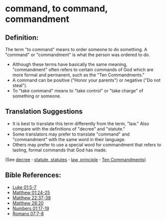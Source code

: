 # command, to command, commandment #

## Definition: ##

The term "to command" means to order someone to do something. A "command" or "commandment" is what the person was ordered to do.

* Although these terms have basically the same meaning, "commandment" often refers to certain commands of God which are more formal and permanent, such as the "Ten Commandments."
* A command can be positive ("Honor your parents") or negative ("Do not steal").
* To "take command" means to "take control" or "take charge" of something or someone.

## Translation Suggestions ##

* It is best to translate this term differently from the term, "law." Also compare with the definitions of "decree" and "statute."
* Some translators may prefer to translate "command" and "commandment" with the same word in their language.
* Others may prefer to use a special word for commandment that refers to lasting, formal commands that God has made.

(See [decree](../other/decree.md) **·** [statute, statutes](../other/statute.md) **·** [law, principle](../other/law.md) **·** [Ten Commandments](../other/tencommandments.md))

## Bible References: ##

* [Luke 01:5-7](https://door43.org/en/bible/notes/luk/01/05)
* [Matthew 01:24-25](https://door43.org/en/bible/notes/mat/01/24)
* [Matthew 22:37-38](https://door43.org/en/bible/notes/mat/22/37)
* [Matthew 28:20](https://door43.org/en/bible/notes/mat/28/20)
* [Numbers 01:17-19](https://door43.org/en/bible/notes/num/01/17)
* [Romans 07:7-8](https://door43.org/en/bible/notes/rom/07/07)

